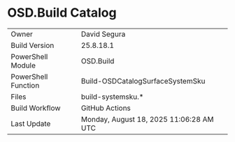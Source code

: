 ﻿# OSD.Build Catalog

| | |
|-|-|
| Owner | David Segura |
| Build Version | 25.8.18.1 |
| PowerShell Module | OSD.Build |
| PowerShell Function | Build-OSDCatalogSurfaceSystemSku |
| Files | build-systemsku.* |
| Build Workflow | GitHub Actions |
| Last Update | Monday, August 18, 2025 11:06:28 AM UTC |
